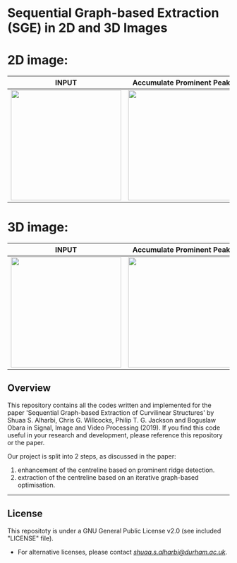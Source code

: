 # Sequential Graph-based Extraction (SGE) in 2D and 3D Images

# 2D image:

| INPUT  | Accumulate Prominent Peaks | Final Extraction |
| ------------- | ------------- | ------------- |
| <img src="https://user-images.githubusercontent.com/43176622/51602440-dc6a6f00-1efe-11e9-8b5f-f7f1ab763045.png" width="250">  | <img src="https://user-images.githubusercontent.com/43176622/51602487-015ee200-1eff-11e9-84c8-cd44a010b477.png" width="250">  | <img src="https://user-images.githubusercontent.com/43176622/51602517-19cefc80-1eff-11e9-9192-a5235f1aaa55.png" width="250"> |

# 3D image:
| INPUT  | Accumulate Prominent Peaks | Final Extraction (3D View) |
| ------------- | ------------- | ------------- |
| <img src="https://user-images.githubusercontent.com/43176622/51602575-3a975200-1eff-11e9-8b14-f014d760e1ee.png" width="250">  | <img src="https://user-images.githubusercontent.com/43176622/51602714-91049080-1eff-11e9-8e6a-16e318e811e1.png" width="250">  | <img src="https://user-images.githubusercontent.com/43176622/51602749-aed1f580-1eff-11e9-8973-9e9a431b376a.png" width="250"> |


## Overview
This repository contains all the codes written and implemented for the paper 'Sequential Graph-based Extraction of Curvilinear Structures' by Shuaa S. Alharbi, Chris G. Willcocks, Philip T. G. Jackson and Boguslaw Obara in Signal, Image and Video Processing (2019). If you find this code useful in your research and development, please reference this repository or the paper.

Our project is split into 2 steps, as discussed in the paper:
 1. enhancement of the centreline based on prominent ridge detection.
 2. extraction of the centreline based on an iterative graph-based optimisation.
*******
## License
This repositoty is under a GNU General Public License v2.0 (see included "LICENSE" file).

- For alternative licenses, please contact *shuaa.s.alharbi@durham.ac.uk*.
